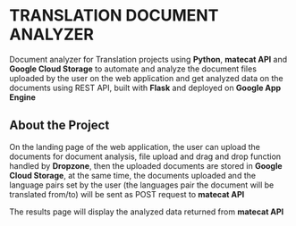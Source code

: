 # TRANSLATION DOCUMENT ANALYZER

Document analyzer for Translation projects using <strong>Python</strong>, <strong>matecat API</strong> and <strong>Google Cloud Storage</strong> to automate and analyze the document files uploaded by the user on the web application and get analyzed data on the documents using REST API, built with <strong>Flask</strong> and deployed on <strong>Google App Engine</strong> 

## About the Project

On the landing page of the web application, the user can upload the documents for document analysis, file upload and drag and drop function handled by <strong>Dropzone</strong>, then the uploaded documents are stored in <strong>Google Cloud Storage</strong>, at the same time, the documents uploaded and the language pairs set by the user (the languages pair the document will be translated from/to) will be sent as POST request to <strong>matecat API</strong>

The results page will display the analyzed data returned from <strong>matecat API</strong> 
